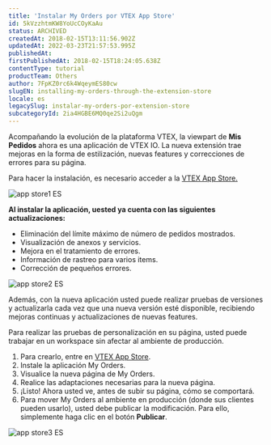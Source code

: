 ```yaml
---
title: 'Instalar My Orders por VTEX App Store'
id: 5kVzzhtmKW8YoUcCOyKaAu
status: ARCHIVED
createdAt: 2018-02-15T13:11:56.902Z
updatedAt: 2022-03-23T21:57:53.995Z
publishedAt: 
firstPublishedAt: 2018-02-15T18:24:05.638Z
contentType: tutorial
productTeam: Others
author: 7FpKZ0rc6k4WqeymES80cw
slugEN: installing-my-orders-through-the-extension-store
locale: es
legacySlug: instalar-my-orders-por-extension-store
subcategoryId: 2ia4HGBE6MQ0qe2Si2uQgm
---
```


Acompañando la evolución de la plataforma VTEX, la viewpart de __Mis Pedidos__ ahora es una aplicación de VTEX IO. La nueva extensión trae mejoras en la forma de estilización, nuevas features y correcciones de errores para su página.

Para hacer la instalación, es necesario acceder a la [VTEX App Store.](https://extensions.vtex.com/)

![app store1 ES](https://images.ctfassets.net/alneenqid6w5/2GobyKLKZGwMwUCEG4EK4M/f0c80ce9e43715e0c095ffba7bfe7c86/app_store1_ES.png)

__Al instalar la aplicación, uested ya cuenta con las siguientes actualizaciones:__

- Eliminación del límite máximo de número de pedidos mostrados.
- Visualización de anexos y servicios.
- Mejora en el tratamiento de errores.
- Información de rastreo para varios items.
- Corrección de pequeños errores.

![app store2 ES](//images.ctfassets.net/alneenqid6w5/3lD83GV6Y0EAewCOmU2Gc2/c25bdcc4aa23d9389c673e3b9d288115/app_store2_ES.png)

Además, con la nueva aplicación usted puede realizar pruebas de versiones y actualizarla cada vez que una nueva versión esté disponible, recibiendo mejoras continuas y actualizaciones de nuevas features.

Para realizar las pruebas de personalización en su página, usted puede trabajar en un workspace sin afectar al ambiente de producción.

1. Para crearlo, entre en [VTEX App Store](https://app.vtex.com).
2. Instale la aplicación My Orders.
3. Visualice la nueva página de My Orders.
4. Realice las adaptaciones necesarias para la nueva página.
5. ¡Listo! Ahora usted ve, antes de subir su página, cómo se comportará.
6. Para mover My Orders al ambiente en producción (donde sus clientes pueden usarlo), usted debe publicar la modificación. Para ello, simplemente haga clic en el botón __Publicar__.

![app store3 ES](//images.ctfassets.net/alneenqid6w5/3TusFkUgZOEOEmGQguwSia/a58831055ce0618e0164685ff655cbd1/app_store3_ES.png)
